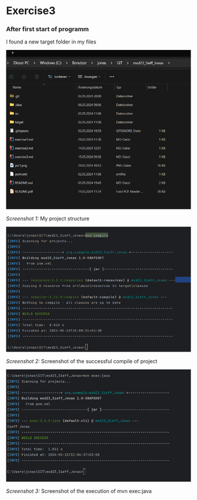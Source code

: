 # Exercise3

### After first start of programm

I found a new target folder in my files




![](/resources/images/ex3_1.png)

_Screenshot 1:_ My project structure



![](/resources/images/ex3_2.png)

_Screenshot 2:_ Screenshot of the successful compile of project


![](/resources/images/ex3_3.png)

_Screenshot 3:_ Screenshot of the execution of mvn exec:java

